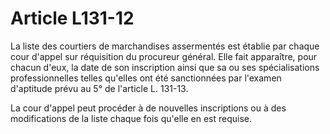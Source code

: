 # Article L131-12

La liste des courtiers de marchandises assermentés est établie par chaque cour d'appel sur réquisition du procureur général. Elle fait apparaître, pour chacun d'eux, la date de son inscription ainsi que sa ou ses spécialisations professionnelles telles qu'elles ont été sanctionnées par l'examen d'aptitude prévu au 5° de l'article L. 131-13.

La cour d'appel peut procéder à de nouvelles inscriptions ou à des modifications de la liste chaque fois qu'elle en est requise.

